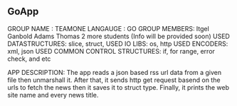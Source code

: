 ## GoApp
GROUP NAME : TEAMONE
LANGAUGE   : GO
GROUP MEMBERS: Itgel Ganbold
               Adams Thomas
               2 more students (Info will be provided soon)
USED DATASTRUCTURES: slice, struct,
USED IO LIBS: os, http
USED ENCODERS: xml, json
USED COMMON CONTROL STRUCTURES: if, for range, error check, and etc

APP DESCRIPTION: The app reads a json based rss url data from a given file then unmarshall it.
                 After that, it sends http get request basend on the urls to fetch the news then
                 it saves it to struct type. Finally, it prints the web site name and every news title.
